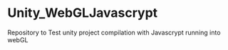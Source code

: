# Unity_WebGLJavascrypt
Repository to Test unity project compilation with Javascrypt running into webGL 
